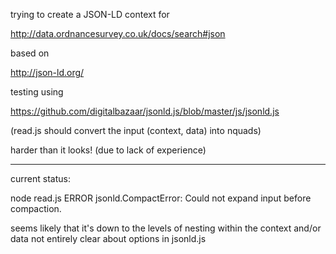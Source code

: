 trying to create a JSON-LD context for 

http://data.ordnancesurvey.co.uk/docs/search#json

based on 

http://json-ld.org/

testing using

https://github.com/digitalbazaar/jsonld.js/blob/master/js/jsonld.js

(read.js should convert the input (context, data) into nquads)

harder than it looks! (due to lack of experience)

----

current status:

node read.js 
ERROR jsonld.CompactError: Could not expand input before compaction.

seems likely that it's down to the levels of nesting within the context and/or data
not entirely clear about options in jsonld.js

